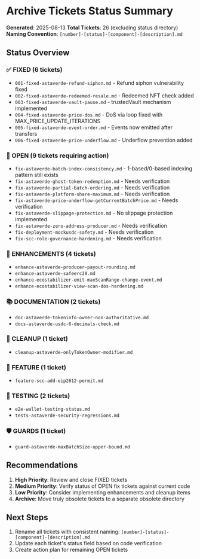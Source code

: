 # Archive Tickets Status Summary

**Generated**: 2025-08-13
**Total Tickets**: 26 (excluding status directory)
**Naming Convention**: `[number]-[status]-[component]-[description].md`

## Status Overview

### ✅ FIXED (6 tickets)

- `001-fixed-astaverde-refund-siphon.md` - Refund siphon vulnerability fixed
- `002-fixed-astaverde-redeemed-resale.md` - Redeemed NFT check added
- `003-fixed-astaverde-vault-pause.md` - trustedVault mechanism implemented
- `004-fixed-astaverde-price-dos.md` - DoS via loop fixed with MAX_PRICE_UPDATE_ITERATIONS
- `005-fixed-astaverde-event-order.md` - Events now emitted after transfers
- `006-fixed-astaverde-price-underflow.md` - Underflow prevention added

### 📝 OPEN (9 tickets requiring action)

- `fix-astaverde-batch-index-consistency.md` - 1-based/0-based indexing pattern still exists
- `fix-astaverde-ghost-token-redemption.md` - Needs verification
- `fix-astaverde-partial-batch-ordering.md` - Needs verification
- `fix-astaverde-platform-share-maximum.md` - Needs verification
- `fix-astaverde-price-underflow-getCurrentBatchPrice.md` - Needs verification
- `fix-astaverde-slippage-protection.md` - No slippage protection implemented
- `fix-astaverde-zero-address-producer.md` - Needs verification
- `fix-deployment-mockusdc-safety.md` - Needs verification
- `fix-scc-role-governance-hardening.md` - Needs verification

### 🔧 ENHANCEMENTS (4 tickets)

- `enhance-astaverde-producer-payout-rounding.md`
- `enhance-astaverde-safeerc20.md`
- `enhance-ecostabilizer-emit-maxScanRange-change-event.md`
- `enhance-ecostabilizer-view-scan-dos-hardening.md`

### 📚 DOCUMENTATION (2 tickets)

- `doc-astaverde-tokeninfo-owner-non-authoritative.md`
- `docs-astaverde-usdc-6-decimals-check.md`

### 🧹 CLEANUP (1 ticket)

- `cleanup-astaverde-onlyTokenOwner-modifier.md`

### 🎯 FEATURE (1 ticket)

- `feature-scc-add-eip2612-permit.md`

### 🧪 TESTING (2 tickets)

- `e2e-wallet-testing-status.md`
- `tests-astaverde-security-regressions.md`

### 🛡️ GUARDS (1 ticket)

- `guard-astaverde-maxBatchSize-upper-bound.md`

## Recommendations

1. **High Priority**: Review and close FIXED tickets
2. **Medium Priority**: Verify status of OPEN fix tickets against current code
3. **Low Priority**: Consider implementing enhancements and cleanup items
4. **Archive**: Move truly obsolete tickets to a separate obsolete directory

## Next Steps

1. Rename all tickets with consistent naming: `[number]-[status]-[component]-[description].md`
2. Update each ticket's status field based on code verification
3. Create action plan for remaining OPEN tickets
